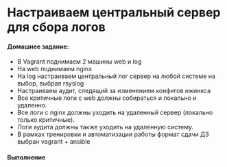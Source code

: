 # Настраиваем центральный сервер для сбора логов

#### Домашнее задание:    
- В Vagrant поднимаем 2 машины web и log
- На web поднимаем nginx
- На log настраиваем центральный лог сервер на любой системе на выбор, выбрал rsyslog
- Настраиваем аудит, следящий за изменением конфигов нжинкса
- Все критичные логи с web должны собираться и локально и удаленно.
- Все логи с nginx должны уходить на удаленный сервер (локально только критичные).
- Логи аудита должны также уходить на удаленную систему.
- В рамках тренировки и автоматизации работы формат сдачи ДЗ выбран vagrant + ansible
#### Выполнение
